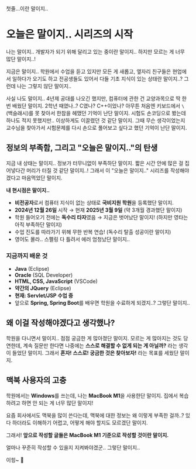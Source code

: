<p>첫줄...이란 말이지..</p>
<h1 id="오늘은-말이지-시리즈의-시작">오늘은 말이지.. 시리즈의 시작</h1>
<p>나는 말이지.. 개발자가 되기 위해 달리고 있는 중이란 말이지.. 하지만 모르는 게 너무 많단 말이지..!</p>
<p>지금은 말이지.. 학원에서 수업을 듣고 있지만 모든 게 새롭고, 옆자리 친구들은 현업에서 일하다가 오기도 하고 전공생들도 있어서 다들 기초 지식이 있는 상태란 말이지..? 그런데 나는 그렇지 않단 말이지..</p>
<p>사실 나도 말이지.. 4년제 공대를 나오긴 했지만, 컴퓨터에 관한 건 교양과목으로 딱 한 번 배웠단 말이지. 2학년 때였나..? C였나? C++이었나? 아무튼 처음엔 키보드에서 <code>\</code>(백슬래시)를 못 찾아서 한참을 헤맸던 기억이 난단 말이지. 시험도 손코딩으로 봤는데 하나도 적지 못했지만.. 이상하게도 이끌렸던 것 같단 말이지. 그때 무슨 생각이었는지 교수님을 찾아가서 시험문제를 다시 손으로 풀어보고 싶다고 했던 기억이 난단 말이지.</p>
<h2 id="정보의-부족함-그리고-오늘은-말이지의-탄생">정보의 부족함, 그리고 &quot;오늘은 말이지..&quot;의 탄생</h2>
<p>지금 내 상태는 말이지.. 정보가 터무니없이 부족하단 말이지. 짧은 시간 안에 많은 걸 집어넣다간 머리가 터질 것 같단 말이지..! 그래서 이 &quot;오늘은 말이지..&quot; 시리즈를 작성해야겠다고 마음먹었단 말이지.</p>
<p><strong>내 현시점은 말이지..</strong></p>
<ul>
<li><strong>비전공자</strong>로서 컴퓨터 지식이 없는 상태로 <strong>국비지원 학원</strong>을 등록했단 말이지.</li>
<li><strong>2024년 12월 26일</strong> 시작 → 현재 <strong>2025년 3월 9일</strong> (약 3개월 경과했단 말이지)</li>
<li>학원 들어오기 전에는 <strong>독수리 타자</strong>였음 → 지금은 벗어났단 말이지! (하지만 영타는 아직 부족하단 말이지)</li>
<li>수업 진도를 따라가기 위해 무한 반복 연습! (독수리 탈출 성공이란 말이지)</li>
<li>영어도 몰라.. 스펠링 다 틀려서 에러 엄청났단 말이지..</li>
</ul>
<h3 id="지금까지-배운-것">지금까지 배운 것</h3>
<ul>
<li><strong>Java</strong> (Eclipse)</li>
<li><strong>Oracle</strong> (SQL Developer)</li>
<li><strong>HTML, CSS, JavaScript</strong> (VSCode)</li>
<li><strong>약간의 JQuery</strong> (Eclipse)</li>
<li><strong>현재: Servlet/JSP 수업 중</strong></li>
<li>앞으로 <strong>Spring, Spring Boot</strong>를 배우면 학원을 수료하게 되겠지..? 그렇단 말이지..</li>
</ul>
<h2 id="왜-이걸-작성해야겠다고-생각했나">왜 이걸 작성해야겠다고 생각했나?</h2>
<p>학원을 다니면서 말이지.. 점점 궁금한 게 많아졌단 말이지. 모르는 게 많아지는 것도 당연한데, 계속 질문만 한다면 나중에는 <strong>스스로 해결할 수 없게 되는 게 아닐까?</strong> 라는 생각이 들었단 말이지. 그래서 <strong>혼자! 스스로! 궁금한 것은 찾아보자!</strong> 라는 목표를 세웠단 말이지.</p>
<h2 id="맥북-사용자의-고충">맥북 사용자의 고충</h2>
<p>학원에서는 <strong>Windows</strong>를 쓰는데, 나는 <strong>MacBook M1</strong>을 사용한단 말이지. 집에서 복습하려고 하면 안 되는 게 너무 많단 말이지!</p>
<p>요즘 회사에서도 맥북을 많이 쓴다는데, 맥북에 대한 정보는 왜 이렇게 부족한 걸까..? 있다 하더라도 이해하기 어렵고, 어떻게 해야 할지도 모르겠단 말이지.</p>
<p>그래서! <strong>앞으로 작성할 글들은 MacBook M1 기준으로 작성할 것이란 말이지.</strong></p>
<p>얼마나 꾸준히 작성할 수 있을지 지켜봐야겠군.. 그렇단 말이지..</p>
<p>이힝~ 🦄</p>